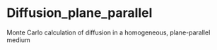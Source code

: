 # Diffusion_plane_parallel
Monte Carlo calculation of diffusion in a homogeneous, plane-parallel medium
